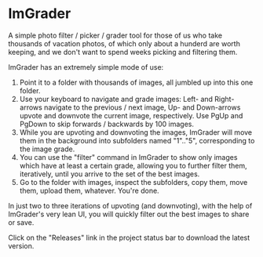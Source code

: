 # ImGrader

A simple photo filter / picker / grader tool for those of us who take thousands of vacation photos, of which only about a hunderd are worth keeping, and we don't want to spend weeks picking and filtering them.

ImGrader has an extremely simple mode of use:

1. Point it to a folder with thousands of images, all jumbled up into this one folder.
2. Use your keyboard to navigate and grade images: Left- and Right-arrows navigate to the previous / next image, Up- and Down-arrows upvote and downvote the current image, respectively. Use PgUp and PgDown to skip forwards / backwards by 100 images.
3. While you are upvoting and downvoting the images, ImGrader will move them in the background into subfolders named "1".."5", corresponding to the image grade.
4. You can use the "filter" command in ImGrader to show only images which have at least a certain grade, allowing you to further filter them, iteratively, until you arrive to the set of the best images.
5. Go to the folder with images, inspect the subfolders, copy them, move them, upload them, whatever. You're done.

In just two to three iterations of upvoting (and downvoting), with the help of ImGrader's very lean UI, you will quickly filter out the best images to share or save.

Click on the "Releases" link in the project status bar to download the latest version.